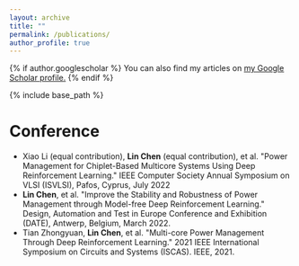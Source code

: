 ```yaml
---
layout: archive
title: ""
permalink: /publications/
author_profile: true
---
```


{% if author.googlescholar %}
  You can also find my articles on <u><a href="{{author.googlescholar}}">my Google Scholar profile</a>.</u>
{% endif %}

{% include base_path %}

<!-- {% for post in site.publications reversed %}
  {% include archive-single.html %}
{% endfor %}
 -->

Conference
======
* Xiao Li (equal contribution), **Lin Chen** (equal contribution), et al. "Power Management for Chiplet-Based Multicore Systems Using Deep Reinforcement Learning." IEEE Computer Society Annual Symposium on VLSI (ISVLSI), Pafos, Cyprus, July 2022
* **Lin Chen**, et al. "Improve the Stability and Robustness of Power Management through Model-free Deep Reinforcement Learning." Design, Automation and Test in Europe Conference and Exhibition (DATE), Antwerp, Belgium, March 2022.
* Tian Zhongyuan, **Lin Chen**, et al. "Multi-core Power Management Through Deep Reinforcement Learning." 2021 IEEE International Symposium on Circuits and Systems (ISCAS). IEEE, 2021.

